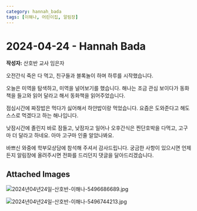```yaml
---
category: hannah_bada
tags: [이해나, 어린이집, 알림장]
---
```


# 2024-04-24 - Hannah Bada

**작성자:** 산호반 교사 임은자  

오전간식 죽은 다 먹고,  친구들과 블록놀이 하며 하루를 시작했습니다.

오늘은 미역을 탐색하고, 미역을 널어보기를 했습니다.  해나는 조금 관심 보이다가 동화책을 들고와 읽어 달라고 해서 동화책을 읽어주었습니다.

점심시간에 짜장밥은 먹다가 싫어해서 하얀밥이랑 먹었습니다. 요즘은 도와준다고 해도 스스로 먹겠다고 하는 해나입니다.

낮잠시간에 졸린지 바로 잠들고, 낮잠자고 일어나 오후간식은 찐단호박을 다먹고, 고구마 더 달라고 하네요. 아마 고구마 인줄 알았나봐요.

바쁘신 와중에 학부모상담에 참석해 주셔서 감사드립니다. 궁금한 사항이 있으시면 언제든지 알림장에 올려주시면 전화를 드리던지 댓글을  달아드리겠습니다.

## Attached Images
![2024년04년24일-산호반-이해나-5496686689.jpg](https://feghi.github.io/assets/img/bada_photo/2024년04년24일-산호반-이해나-5496686689.jpg)

![2024년04년24일-산호반-이해나-5496744213.jpg](https://feghi.github.io/assets/img/bada_photo/2024년04년24일-산호반-이해나-5496744213.jpg)

